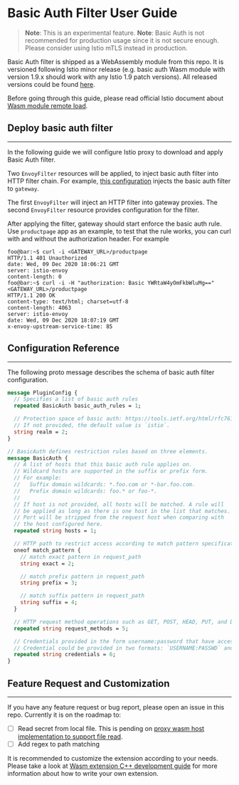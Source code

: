 # Basic Auth Filter User Guide

> **Note**: This is an experimental feature.
> **Note**: Basic Auth is not recommended for production usage since it is not secure enough. Please consider using Istio mTLS instead in production.

Basic Auth filter is shipped as a WebAssembly module from this repo.
It is versioned following Istio minor release (e.g. basic auth Wasm module with version 1.9.x should work with any Istio 1.9 patch versions).
All released versions could be found [here](https://github.com/istio-ecosystem/wasm-extensions/releases).

Before going through this guide, please read official Istio document about [Wasm module remote load](https://istio.io/latest/docs/ops/configuration/extensibility/wasm-module-distribution/).

## Deploy basic auth filter

---

In the following guide we will configure Istio proxy to download and apply Basic Auth filter.

Two `EnvoyFilter` resources will be applied, to inject basic auth filter into HTTP filter chain.
For example, [this configuration](./config/gateway-filter.yaml) injects the basic auth filter to `gateway`.

The first `EnvoyFilter` will inject an HTTP filter into gateway proxies. The second `EnvoyFilter` resource provides configuration for the filter.

After applying the filter, gateway should start enforce the basic auth rule.
Use `productpage` app as an example, to test that the rule works, you can curl with and without the authorization header.
For example

```console
foo@bar:~$ curl -i <GATEWAY_URL>/productpage
HTTP/1.1 401 Unauthorized
date: Wed, 09 Dec 2020 18:06:21 GMT
server: istio-envoy
content-length: 0
foo@bar:~$ curl -i -H "authorization: Basic YWRtaW4yOmFkbWluMg==" <GATEWAY_URL>/productpage
HTTP/1.1 200 OK
content-type: text/html; charset=utf-8
content-length: 4063
server: istio-envoy
date: Wed, 09 Dec 2020 18:07:19 GMT
x-envoy-upstream-service-time: 85
```

## Configuration Reference

---

The following proto message describes the schema of basic auth filter configuration.

```protobuf
message PluginConfig {
  // Specifies a list of basic auth rules
  repeated BasicAuth basic_auth_rules = 1;

  // Protection space of basic auth: https://tools.ietf.org/html/rfc7617#section-2.
  // If not provided, the default value is `istio`.
  string realm = 2;
}

// BasicAuth defines restriction rules based on three elements.
message BasicAuth {
  // A list of hosts that this basic auth rule applies on.
  // Wildcard hosts are supported in the suffix or prefix form.
  // For example:
  //   Suffix domain wildcards: *.foo.com or *-bar.foo.com.
  //   Prefix domain wildcards: foo.* or foo-*.
  //
  // If host is not provided, all hosts will be matched. A rule will
  // be applied as long as there is one host in the list that matches.
  // Port will be stripped from the request host when comparing with
  // the host configured here.
  repeated string hosts = 1;

  // HTTP path to restrict access according to match pattern specification.
  oneof match_pattern {
    // match exact pattern in request_path
    string exact = 2;

    // match prefix pattern in request_path
    string prefix = 3;

    // match suffix pattern in request_path
    string suffix = 4;
  }

  // HTTP request method operations such as GET, POST, HEAD, PUT, and DELETE.
  repeated string request_methods = 5;

  // Credentials provided in the form username:password that have access.
  // Credential could be provided in two formats: `USERNAME:PASSWD` and base64 encoded credentials.
  repeated string credentials = 6;
}
```

## Feature Request and Customization

---

If you have any feature request or bug report, please open an issue in this repo. Currently it is on the roadmap to:

* [ ] Read secret from local file. This is pending on [proxy wasm host implementation to support file read](https://github.com/proxy-wasm/proxy-wasm-cpp-host/issues/127).
* [ ] Add regex to path matching

It is recommended to customize the extension according to your needs.
Please take a look at [Wasm extension C++ development guide](../doc/write-a-wasm-extension-with-cpp.md) for more information about how to write your own extension.
